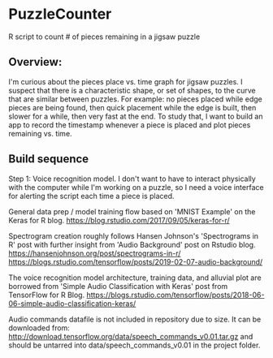 # PuzzleCounter
R script to count # of pieces remaining in a jigsaw puzzle

## Overview: 
I'm curious about the pieces place vs. time graph for jigsaw puzzles. I suspect that there is a characteristic shape, or set of shapes, to the curve that are similar between puzzles. For example: no pieces placed while edge pieces are being found, then quick placement while the edge is built, then slower for a while, then very fast at the end. To study that, I want to build an app to record the timestamp whenever a piece is placed and plot pieces remaining vs. time.

## Build sequence
Step 1: Voice recognition model. I don't want to have to interact physically with the computer while I'm working on a puzzle, so I need a voice interface for alerting the script each time a piece is placed.

General data prep / model training flow based on 'MNIST Example' on the Keras for R blog.
https://blog.rstudio.com/2017/09/05/keras-for-r/

Spectrogram creation roughly follows Hansen Johnson's 'Spectrograms in R' post with further insight from 'Audio Background' post on Rstudio blog.
https://hansenjohnson.org/post/spectrograms-in-r/
https://blogs.rstudio.com/tensorflow/posts/2019-02-07-audio-background/

The voice recognition model architecture, training data, and alluvial plot are borrowed from 'Simple Audio Classification with Keras' post from TensorFlow for R Blog. https://blogs.rstudio.com/tensorflow/posts/2018-06-06-simple-audio-classification-keras/

Audio commands datafile is not included in repository due to size. It can be downloaded from: http://download.tensorflow.org/data/speech_commands_v0.01.tar.gz and should be untarred into data/speech_commands_v0.01 in the project folder.
